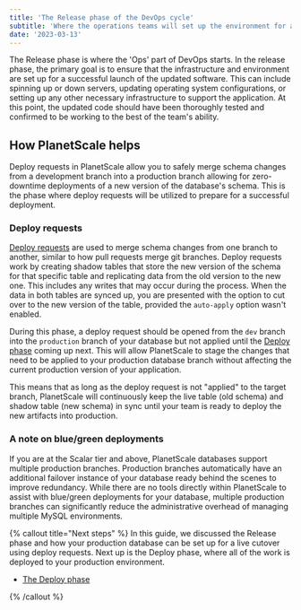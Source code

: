 ```yaml
---
title: 'The Release phase of the DevOps cycle'
subtitle: 'Where the operations teams will set up the environment for a successful launch.'
date: '2023-03-13'
---
```


The Release phase is where the 'Ops' part of DevOps starts. In the release phase, the primary goal is to ensure that the infrastructure and environment are set up for a successful launch of the updated software. This can include spinning up or down servers, updating operating system configurations, or setting up any other necessary infrastructure to support the application. At this point, the updated code should have been thoroughly tested and confirmed to be working to the best of the team's ability.

## How PlanetScale helps

Deploy requests in PlanetScale allow you to safely merge schema changes from a development branch into a production branch allowing for zero-downtime deployments of a new version of the database's schema. This is the phase where deploy requests will be utilized to prepare for a successful deployment.

### Deploy requests

[Deploy requests](/docs/concepts/deploy-requests) are used to merge schema changes from one branch to another, similar to how pull requests merge git branches. Deploy requests work by creating shadow tables that store the new version of the schema for that specific table and replicating data from the old version to the new one. This includes any writes that may occur during the process. When the data in both tables are synced up, you are presented with the option to cut over to the new version of the table, provided the `auto-apply` option wasn't enabled.

During this phase, a deploy request should be opened from the `dev` branch into the `production` branch of your database but not applied until the [Deploy phase](/docs/devops/the-deploy-phase-of-devops) coming up next. This will allow PlanetScale to stage the changes that need to be applied to your production database branch without affecting the current production version of your application.

This means that as long as the deploy request is not "applied" to the target branch, PlanetScale will continuously keep the live table (old schema) and shadow table (new schema) in sync until your team is ready to deploy the new artifacts into production.

### A note on blue/green deployments

If you are at the Scalar tier and above, PlanetScale databases support multiple production branches. Production branches automatically have an additional failover instance of your database ready behind the scenes to improve redundancy. While there are no tools directly within PlanetScale to assist with blue/green deployments for your database, multiple production branches can significantly reduce the administrative overhead of managing multiple MySQL environments.

{% callout title="Next steps" %}
In this guide, we discussed the Release phase and how your production database can be set up for a live cutover using deploy requests. Next up is the Deploy phase, where all of the work is deployed to your production environment.

- [The Deploy phase](/docs/devops/the-deploy-phase-of-devops)

{% /callout %}
